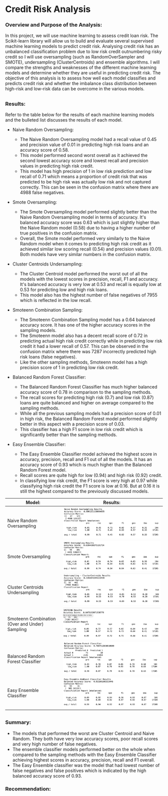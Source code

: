 # Credit Risk Analysis

### Overview and Purpose of the Analysis:

In this project, we will use machine learning to assess credit loan risk. The Scikit-learn library will allow us to build and evaluate several supervised machine learning models to predict credit risk. Analysing credit risk has an unbalanced classification problem due to low risk credit outnumbering risky credit so I will use oversampling (such as RandomOverSampler and SMOTE), undersampling (ClusterCentroids) and ensemble algorithms. I will compare the strengths and weaknesses of the different machine learning models and determine whether they are useful in predicting credit risk. The objective of this analysis is to assess how well each model classifies and predicts credit risk and whether the imbalance class distribution between high-risk and low-risk data can be overcome in the various models.

##

### Results:

Refer to the table below for the results of each machine learning models and the bulleted list discusses the results of each model.

* Naive Random Oversampling:
  * The Naive Random Oversampling model had a recall value of 0.45 and precision value of 0.01 in predicting high risk loans and an accuracy score of 0.58. 
  * This model performed second worst overall as it achieved the second lowest accuracy score and lowest recall and precision values in predicting high risk credit.
  * This model has high precision of 1 in low risk prediction and low recall of 0.71 which means a proportion of credit risk that was predicted to be high risk was actually low risk and not captured correctly. This can be seen in the confusion matrix where there are 4988 false negatives.

* Smote Oversampling:
  * The Smote Oversampling model performed slightly better than the Naive Random Oversampling model in terms of accuracy. It's balanced accuracy score was 0.63 which is just slightly higher than the Naive Random model (0.58) due to having a higher number of true positives in the confusion matrix.
  * Overall, the Smote model performed very similarly to the Naive Random model when it comes to predicting high risk credit as it achieved similar low scoring recall (0.54) and precision values (0.01). Both models have very similar numbers in the confusion matrix.

* Cluster Centroids Undersampling:
  * The Cluster Centroid model performed the worst out of all the models with the lowest scores in precision, recall, F1 and accuracy. It's balanced accuracy is very low at 0.53 and recall is equally low at 0.53 for predicting low and high risk loans. 
  * This model also has the highest number of false negatives of 7955 which is reflected in the low recall.

* Smoteenn Combination Sampling:
  * The Smoteenn Combination Sampling model has a 0.64 balanced accuracy score. It has one of the higher accuracy scores in the sampling models. 
  * The Smoteenn model also has a decent recall score of 0.72 in predicting actual high risk credit correctly while in predicting low risk credit it had a lower recall of 0.57. This can be observed in the confusion matrix where there was 7287 incorrectly predicted high risk loans (false negatives).
  * Like the other sampling methods, Smoteenn model has a high precision score of 1 in predicting low risk credit.
  
* Balanced Random Forest Classifier:
   * The Balanced Random Forest Classifier has much higher balanced accuracy score of 0.78 in comparison to the sampling methods.
   * The recall scores for predicting high risk (0.7) and low risk (0.87) loans are quite balanced and higher on average compared to the sampling methods.
   * While all the previous sampling models had a precision score of 0.01 in high risk, the Balanced Random Forest model performed slightly better in this aspect with a precision score of 0.03. 
   * This classifier has a high F1 score in low risk credit which is significantly better than the sampling methods.

* Easy Ensemble Classifier:
  * The Easy Ensemble Classifier model achieved the highest score in accuracy, precision, recall and F1 out of all the models. It has an accuracy score of 0.93 which is much higher than the Balanced Random Forest model.
  * Recall scores are quite high for low (0.94) and high risk (0.92) credit.
  * In classifying low risk credit, the F1 score is very high at 0.97 while classifying high risk credit the F1 score is low at 0.16. But at 0.16 it is still the highest compared to the previously discussed models.


  

 Model:   |      Results:   |   
|----------|:--------:|
|Naive Random Oversampling |  ![naive](https://github.com/YanLuong/Credit_Risk_Analysis/blob/main/screenshots/naive_random_oversampling.png) 
| Smote Oversampling|  ![smote](https://github.com/YanLuong/Credit_Risk_Analysis/blob/main/screenshots/smote_oversampling.png)  
| Cluster Centroids Undersampling |  ![cluster](https://github.com/YanLuong/Credit_Risk_Analysis/blob/main/screenshots/cluster_centroids_undersampling.png)  
| Smoteenn Combination (Over and Under) Sampling |  ![smoteen](https://github.com/YanLuong/Credit_Risk_Analysis/blob/main/screenshots/smoteenn.png)      
| Balanced Random Forest Classifier |   ![forest](https://github.com/YanLuong/Credit_Risk_Analysis/blob/main/screenshots/balanced_forest_del3ensemble.png)     
| Easy Ensemble Classifier |  ![easy](https://github.com/YanLuong/Credit_Risk_Analysis/blob/main/screenshots/easy_ensemble_del3.png)      

##

### Summary: 

* The models that performed the worst are Cluster Centroid and Naive Random. They both have very low accuracy scores, poor recall scores and very high number of false negatives. 
* The ensemble classifier models performed better on the whole when compared to the sampling methods with the Easy Ensemble Classifier achieving highest scores in accuracy, precision, recall and F1 overall. 
* The Easy Ensemble classifier was the model that had lowest number of false negatives and false positives which is indicated by the high balanced accuracy score of 0.93.

### Recommendation:


